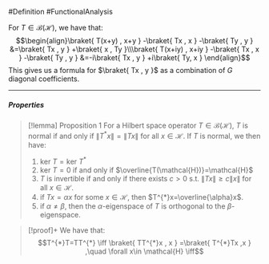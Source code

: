 #Definition #FunctionalAnalysis 

For $T\in \mathcal{B}(\mathcal{H})$, we have that: $$\begin{align}\braket{ T(x+y) , x+y } -\braket{ Tx , x } -\braket{ Ty , y } &=\braket{ Tx , y } +\braket{ x , Ty }\\\braket{ T(x+iy) , x+iy } -\braket{ Tx , x } -\braket{ Ty , y } &=-i\braket{ Tx , y } +i\braket{ Ty, x } \end{align}$$This gives us a formula for $\braket{ Tx , y }$ as a combination of $G$ diagonal coefficients. 

---
##### Properties
> [!lemma] Proposition 1
> For a Hilbert space operator $T\in \mathcal{B}(\mathcal{H})$, $T$ is normal if and only if $\left\| T^{*}x \right\|=\left\| Tx \right\|$ for all $x\in \mathcal{H}$. If $T$ is normal, we then have:
> 1. $\text{ker }T=\text{ker }T^{*}$
> 2. $\text{ker }T=0$ if and only if $\overline{T(\mathcal{H})}=\mathcal{H}$
> 3. $T$ is invertible if and only if there exists $c>0$ s.t. $\left\| Tx \right\|\geq c\|x\|$ for all $x\in \mathcal{H}$.
> 4. if $Tx=\alpha x$ for some $x\in \mathcal{H}$, then $T^{*}x=\overline{\alpha}x$.
> 5. if $\alpha\neq\beta$, then the $\alpha$-eigenspace of $T$ is orthogonal to the $\beta$-eigenspace.

> [!proof]+
> We have that: $$T^{*}T=TT^{*} \iff \braket{ TT^{*}x , x } =\braket{ T^{*}Tx ,x  } ,\quad \forall x\in \mathcal{H} \iff$$
